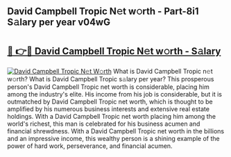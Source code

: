 ## David Campbell Tropic N𝚎t w𝚘rth - Part-8i1 S𝚊lary per year v04wG

# <h2><a href="http://gc1ltjh.nevu.top/?p=David+Campbell+Tropic">🔗 👉🔴 David Campbell Tropic N𝚎t w𝚘rth - S𝚊lary</a></h2>

[![David Campbell Tropic N𝚎t W𝚘rth](https://i.imgur.com/Oavwk0R.jpeg)](http://gc1ltjh.nevu.top/?p=David+Campbell+Tropic)
What is David Campbell Tropic n𝚎t w𝚘rth? What is David Campbell Tropic s𝚊lary per year?
This prosperous person's David Campbell Tropic net worth is considerable, placing him among the industry's elite. His income from his job is considerable, but it is outmatched by David Campbell Tropic net worth, which is thought to be amplified by his numerous business interests and extensive real estate holdings. With a David Campbell Tropic net worth placing him among the world's richest, this man is celebrated for his business acumen and financial shrewdness. With a David Campbell Tropic net worth in the billions and an impressive income, this wealthy person is a shining example of the power of hard work, perseverance, and financial acumen.
